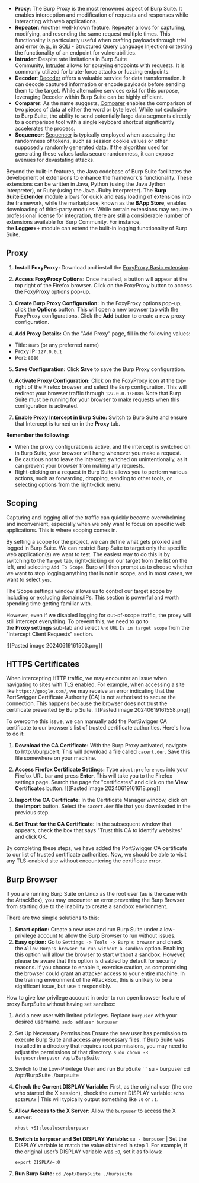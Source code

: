 - **Proxy**: The Burp Proxy is the most renowned aspect of Burp Suite. It enables interception and modification of requests and responses while interacting with web applications.
- **Repeater**: Another well-known feature. [Repeater](https://tryhackme.com/room/burpsuiterepeater) allows for capturing, modifying, and resending the same request multiple times. This functionality is particularly useful when crafting payloads through trial and error (e.g., in SQLi - Structured Query Language Injection) or testing the functionality of an endpoint for vulnerabilities.
- **Intruder**: Despite rate limitations in Burp Suite Community, [Intruder](https://tryhackme.com/room/burpsuiteintruder) allows for spraying endpoints with requests. It is commonly utilized for brute-force attacks or fuzzing endpoints.
- **Decoder**: [Decoder](https://tryhackme.com/room/burpsuiteom) offers a valuable service for data transformation. It can decode captured information or encode payloads before sending them to the target. While alternative services exist for this purpose, leveraging Decoder within Burp Suite can be highly efficient.
- **Comparer**: As the name suggests, [Comparer](https://tryhackme.com/room/burpsuiteom) enables the comparison of two pieces of data at either the word or byte level. While not exclusive to Burp Suite, the ability to send potentially large data segments directly to a comparison tool with a single keyboard shortcut significantly accelerates the process.
- **Sequencer**: [Sequencer](https://tryhackme.com/room/burpsuiteom) is typically employed when assessing the randomness of tokens, such as session cookie values or other supposedly randomly generated data. If the algorithm used for generating these values lacks secure randomness, it can expose avenues for devastating attacks.

Beyond the built-in features, the Java codebase of Burp Suite facilitates the development of extensions to enhance the framework's functionality. These extensions can be written in Java, Python (using the Java Jython interpreter), or Ruby (using the Java JRuby interpreter). The **Burp Suite Extender** module allows for quick and easy loading of extensions into the framework, while the marketplace, known as the **BApp Store**, enables downloading of third-party modules. While certain extensions may require a professional license for integration, there are still a considerable number of extensions available for Burp Community. For instance, the **Logger++** module can extend the built-in logging functionality of Burp Suite.

## Proxy

1. **Install FoxyProxy:** Download and install the [FoxyProxy Basic extension](https://addons.mozilla.org/en-US/firefox/addon/foxyproxy-basic/).
    
2. **Access FoxyProxy Options:** Once installed, a button will appear at the top right of the Firefox browser. Click on the FoxyProxy button to access the FoxyProxy options pop-up.

3. **Create Burp Proxy Configuration:** In the FoxyProxy options pop-up, click the **Options** button. This will open a new browser tab with the FoxyProxy configurations. Click the **Add** button to create a new proxy configuration.

4. **Add Proxy Details:** On the "Add Proxy" page, fill in the following values:
- Title: `Burp` (or any preferred name)
- Proxy IP: `127.0.0.1`
- Port: `8080`

5. **Save Configuration:** Click **Save** to save the Burp Proxy configuration.

6. **Activate Proxy Configuration:** Click on the FoxyProxy icon at the top-right of the Firefox browser and select the `Burp` configuration. This will redirect your browser traffic through `127.0.0.1:8080`. Note that Burp Suite must be running for your browser to make requests when this configuration is activated.

7. **Enable Proxy Intercept in Burp Suite:** Switch to Burp Suite and ensure that Intercept is turned on in the **Proxy** tab.

**Remember the following:**
- When the proxy configuration is active, and the intercept is switched on in Burp Suite, your browser will hang whenever you make a request.
- Be cautious not to leave the intercept switched on unintentionally, as it can prevent your browser from making any requests.
- Right-clicking on a request in Burp Suite allows you to perform various actions, such as forwarding, dropping, sending to other tools, or selecting options from the right-click menu.

## Scoping

Capturing and logging all of the traffic can quickly become overwhelming and inconvenient, especially when we only want to focus on specific web applications. This is where scoping comes in.

By setting a scope for the project, we can define what gets proxied and logged in Burp Suite. We can restrict Burp Suite to target only the specific web application(s) we want to test. The easiest way to do this is by switching to the `Target` tab, right-clicking on our target from the list on the left, and selecting `Add To Scope`. Burp will then prompt us to choose whether we want to stop logging anything that is not in scope, and in most cases, we want to select `yes`.

The Scope settings window allows us to control our target scope by including or excluding domains/IPs. This section is powerful and worth spending time getting familiar with.

However, even if we disabled logging for out-of-scope traffic, the proxy will still intercept everything. To prevent this, we need to go to the **Proxy settings** sub-tab and select `And` `URL` `Is in target scope` from the "Intercept Client Requests" section.

![[Pasted image 20240619161503.png]]

## HTTPS Certificates

When intercepting HTTP traffic, we may encounter an issue when navigating to sites with TLS enabled. For example, when accessing a site like `https://google.com/`, we may receive an error indicating that the PortSwigger Certificate Authority (CA) is not authorised to secure the connection. This happens because the browser does not trust the certificate presented by Burp Suite.
![[Pasted image 20240619161558.png]]

To overcome this issue, we can manually add the PortSwigger CA certificate to our browser's list of trusted certificate authorities. Here's how to do it:

1. **Download the CA Certificate:** With the Burp Proxy activated, navigate to http://burp/cert. This will download a file called `cacert.der`. Save this file somewhere on your machine.
    
2. **Access Firefox Certificate Settings:** Type `about:preferences` into your Firefox URL bar and press **Enter**. This will take you to the Firefox settings page. Search the page for "certificates" and click on the **View Certificates** button. ![[Pasted image 20240619161618.png]]

3. **Import the CA Certificate:** In the Certificate Manager window, click on the **Import** button. Select the `cacert.der` file that you downloaded in the previous step.
    
4. **Set Trust for the CA Certificate:** In the subsequent window that appears, check the box that says "Trust this CA to identify websites" and click OK.

By completing these steps, we have added the PortSwigger CA certificate to our list of trusted certificate authorities. Now, we should be able to visit any TLS-enabled site without encountering the certificate error.

## Burp Browser

If you are running Burp Suite on Linux as the root user (as is the case with the AttackBox), you may encounter an error preventing the Burp Browser from starting due to the inability to create a sandbox environment.

There are two simple solutions to this:

1. **Smart option:** Create a new user and run Burp Suite under a low-privilege account to allow the Burp Browser to run without issues.
2. **Easy option:** Go to `Settings -> Tools -> Burp's browser` and check the `Allow Burp's browser to run without a sandbox` option. Enabling this option will allow the browser to start without a sandbox. However, please be aware that this option is disabled by default for security reasons. If you choose to enable it, exercise caution, as compromising the browser could grant an attacker access to your entire machine. In the training environment of the AttackBox, this is unlikely to be a significant issue, but use it responsibly.

How to give low privilege account in order to run open browser feature of proxy BurpSuite without having set sandbox:

1. Add a new user with limited privileges. Replace `burpuser` with your desired username.
		`sudo adduser burpuser`
		
2. Set Up Necessary Permissions
	Ensure the new user has permission to execute Burp Suite and access any necessary files. If Burp Suite was installed in a directory that requires root permissions, you may need to adjust the permissions of that directory.
		`sudo chown -R burpuser:burpuser /opt/BurpSuite`
		
3. Switch to the Low-Privilege User and run BurpSuite
		``` su - burpuser 
			cd /opt/BurpSuite 
				./burpsuite

4. **Check the Current DISPLAY Variable:**
    First, as the original user (the one who started the X session), check the current DISPLAY variable:
    `echo $DISPLAY` | This will typically output something like `:0` or `:1`.
    
5. **Allow Access to the X Server:**
    Allow the `burpuser` to access the X server:

    `xhost +SI:localuser:burpuser`
    
6. **Switch to `burpuser` and Set DISPLAY Variable:**
    `su - burpuser` | Set the DISPLAY variable to match the value obtained in step 1. For example, if the original user’s DISPLAY variable was `:0`, set it as follows:
    
    `export DISPLAY=:0`
    
7. **Run Burp Suite:**
    `cd /opt/BurpSuite ./burpsuite`

